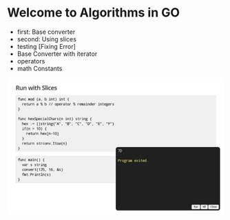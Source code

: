 # Welcome to Algorithms in GO

- first: Base converter
- second: Using slices
- testing [Fixing Error]
- Base Converter with iterator
- operators
- math Constants

![using slices](https://raw.githubusercontent.com/ggerman/pandora/master/slide.png)
